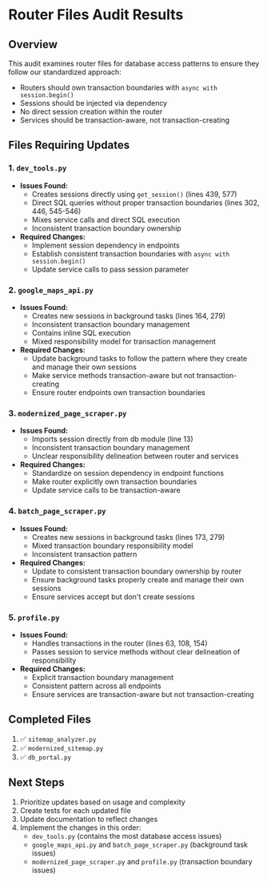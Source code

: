 # Router Files Audit Results

## Overview
This audit examines router files for database access patterns to ensure they follow our standardized approach:
- Routers should own transaction boundaries with `async with session.begin()`
- Sessions should be injected via dependency
- No direct session creation within the router
- Services should be transaction-aware, not transaction-creating

## Files Requiring Updates

### 1. `dev_tools.py`
- **Issues Found:**
  - Creates sessions directly using `get_session()` (lines 439, 577)
  - Direct SQL queries without proper transaction boundaries (lines 302, 446, 545-546)
  - Mixes service calls and direct SQL execution
  - Inconsistent transaction boundary ownership
- **Required Changes:**
  - Implement session dependency in endpoints
  - Establish consistent transaction boundaries with `async with session.begin()`
  - Update service calls to pass session parameter

### 2. `google_maps_api.py`
- **Issues Found:**
  - Creates new sessions in background tasks (lines 164, 279)
  - Inconsistent transaction boundary management
  - Contains inline SQL execution
  - Mixed responsibility model for transaction management
- **Required Changes:**
  - Update background tasks to follow the pattern where they create and manage their own sessions
  - Make service methods transaction-aware but not transaction-creating
  - Ensure router endpoints own transaction boundaries

### 3. `modernized_page_scraper.py`
- **Issues Found:**
  - Imports session directly from db module (line 13)
  - Inconsistent transaction boundary management
  - Unclear responsibility delineation between router and services
- **Required Changes:**
  - Standardize on session dependency in endpoint functions
  - Make router explicitly own transaction boundaries
  - Update service calls to be transaction-aware

### 4. `batch_page_scraper.py`
- **Issues Found:**
  - Creates new sessions in background tasks (lines 173, 279)
  - Mixed transaction boundary responsibility model
  - Inconsistent transaction pattern
- **Required Changes:**
  - Update to consistent transaction boundary ownership by router
  - Ensure background tasks properly create and manage their own sessions
  - Ensure services accept but don't create sessions

### 5. `profile.py`
- **Issues Found:**
  - Handles transactions in the router (lines 63, 108, 154)
  - Passes session to service methods without clear delineation of responsibility
- **Required Changes:**
  - Explicit transaction boundary management
  - Consistent pattern across all endpoints
  - Ensure services are transaction-aware but not transaction-creating

## Completed Files

1. ✅ `sitemap_analyzer.py`
2. ✅ `modernized_sitemap.py`
3. ✅ `db_portal.py`

## Next Steps

1. Prioritize updates based on usage and complexity
2. Create tests for each updated file
3. Update documentation to reflect changes
4. Implement the changes in this order:
   - `dev_tools.py` (contains the most database access issues)
   - `google_maps_api.py` and `batch_page_scraper.py` (background task issues)
   - `modernized_page_scraper.py` and `profile.py` (transaction boundary issues)
